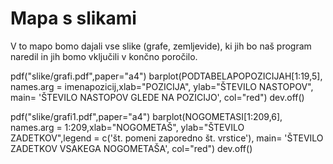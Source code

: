 # Mapa s slikami

V to mapo bomo dajali vse slike (grafe, zemljevide), ki jih bo naš program
naredil in jih bomo vključili v končno poročilo.

pdf("slike/grafi.pdf",paper="a4")
barplot(PODTABELAPOPOZICIJAH[1:19,5], names.arg = imenapozicij,xlab="POZICIJA", ylab="ŠTEVILO NASTOPOV", main= 'ŠTEVILO NASTOPOV GLEDE NA POZICIJO', col="red")
dev.off()


pdf("slike/grafi1.pdf",paper="a4")
barplot(NOGOMETASI[1:209,6], names.arg = 1:209,xlab="NOGOMETAŠ", ylab="ŠTEVILO ZADETKOV",legend = c('št. pomeni zaporedno št. vrstice'), main= 'ŠTEVILO ZADETKOV VSAKEGA NOGOMETAŠA', col="red")
dev.off()